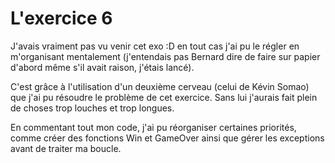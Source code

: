 # L'exercice 6

J'avais vraiment pas vu venir cet exo :D en tout cas j'ai pu le régler en m'organisant mentalement (j'entendais pas Bernard dire de faire sur papier d'abord même s'il avait raison, j'étais lancé). 

C'est grâce à l'utilisation d'un deuxième cerveau (celui de Kévin Somao) que j'ai pu résoudre le problème de cet exercice. Sans lui j'aurais fait plein de choses trop louches et trop longues. 

En commentant tout mon code, j'ai pu réorganiser certaines priorités, comme créer des fonctions Win et GameOver ainsi que gérer les exceptions avant de traiter ma boucle. 

